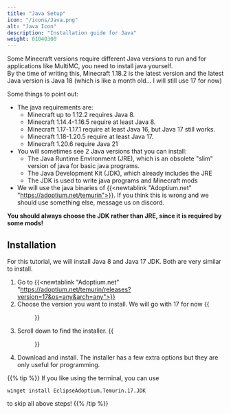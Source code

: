 ```yaml
---
title: "Java Setup"
icon: "/icons/Java.png"
alt: "Java Icon"
description: "Installation guide for Java"
weight: 01040300
---
```

Some Minecraft versions require different Java versions to run and for applications like MultiMC, you need to install java yourself.  
By the time of writing this, Minecraft 1.18.2 is the latest version and the latest Java version is Java 18 (which is like a month old... I will still use 17 for now)
  
Some things to point out:
* The java requirements are:
  * Minecraft up to 1.12.2 requires Java 8.  
  * Minecraft 1.14.4-1.16.5 require at least Java 8.
  * Minecraft 1.17-1.17.1 require at least Java 16, but Java 17 still works.
  * Minecraft 1.18-1.20.5 require at least Java 17.
  * Minecraft 1.20.6 require Java 21
* You will sometimes see 2 Java versions that you can install:
  * The Java Runtime Environment (JRE), which is an obsolete "slim" version of java for basic java programs.
  * The Java Development Kit (JDK), which already includes the JRE
  * The JDK is used to write java programs and Minecraft mods
* We will use the java binaries of {{<newtablink "Adoptium.net" "https://adoptium.net/temurin">}}. If you think this is wrong and we should use something else, message us on discord.

**You should always choose the JDK rather than JRE, since it is required by some mods!**

## Installation
For this tutorial, we will install Java 8 and Java 17 JDK. Both are very similar to install.

1. Go to {{<newtablink "Adoptium.net" "https://adoptium.net/temurin/releases?version=17&os=any&arch=any">}}
2. Choose the version you want to install. We will go with 17 for now
{{<figure class="screenshot" src="chrome_Uyd20PVsWQ.png">}}
3. Scroll down to find the installer.
{{<figure class="screenshot" src="chrome_NjFy4z1BJf.png">}}
4. Download and install. The installer has a few extra options but they are only useful for programming.

{{% tip %}}
If you like using the terminal, you can use
```
winget install EclipseAdoptium.Temurin.17.JDK
```
to skip all above steps!
{{% /tip %}}
